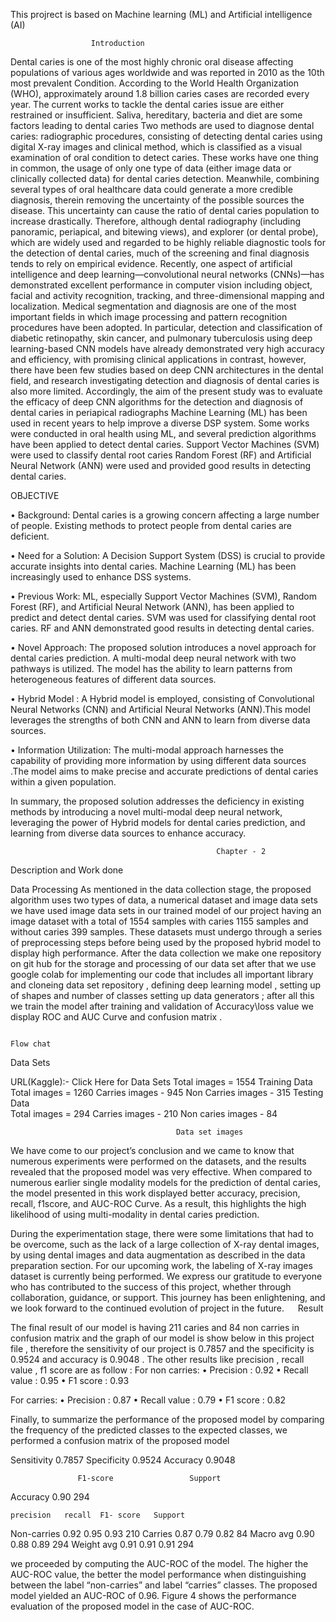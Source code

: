This projrect is based on Machine learning (ML) and Artificial intelligence (AI) 

                      Introduction 
 
Dental caries is one of the most highly chronic oral disease affecting populations of various ages worldwide and was reported in 2010 as the 10th most prevalent Condition. According to the World Health Organization (WHO), approximately around 1.8 billion caries cases are recorded every year.  The current works to tackle the dental caries issue are either restrained or insufficient. Saliva, hereditary, bacteria and diet are some factors leading to dental caries Two methods are used to diagnose dental caries: radiographic procedures, consisting of detecting dental caries using digital X-ray images and clinical method, which is classified as a visual examination of oral condition to detect caries. These works have one thing in common, the usage of only one type of data (either image data or clinically collected data) for dental caries  detection. 
Meanwhile, combining several types of oral healthcare data could generate a more credible diagnosis, therein removing the uncertainty of the possible sources the disease. This uncertainty can cause the ratio of dental caries population to increase drastically. Therefore, although dental radiography (including panoramic, periapical, and bitewing views), and explorer (or dental probe), which are widely used and regarded to be highly reliable diagnostic tools for the detection of dental caries, much of the screening and final diagnosis tends to rely on empirical evidence. 
Recently, one aspect of artificial intelligence and deep learning—convolutional neural networks (CNNs)—has demonstrated excellent performance in computer vision including object, facial and activity recognition, tracking, and three-dimensional mapping and localization. Medical segmentation and diagnosis are one of the most important fields in which image processing and pattern recognition procedures have been adopted. In particular, detection and classification of diabetic retinopathy, skin cancer, and pulmonary tuberculosis using deep learning-based CNN models have already demonstrated very high accuracy and efficiency, with promising clinical applications in contrast, however, there have been few studies based on deep CNN architectures in the dental field, and research investigating detection and diagnosis of dental caries is also more limited. Accordingly, the aim of the present study was to evaluate  the efficacy of deep CNN algorithms for the detection and diagnosis of dental caries in periapical radiographs Machine Learning (ML) has been used in recent years to help improve a diverse DSP system. Some works were conducted in oral health using ML, and several prediction algorithms have been applied to detect dental caries. Support Vector Machines (SVM) were used to classify dental root caries Random Forest (RF) and Artificial Neural Network (ANN) were used and provided good results in detecting dental caries. 



OBJECTIVE 

•	Background: Dental caries is a growing concern affecting a large number of people. Existing methods to protect people from dental caries are deficient.

•	Need for a Solution: A Decision Support System (DSS) is crucial to provide accurate insights into dental caries. Machine Learning (ML) has been increasingly used to enhance DSS systems.

•	Previous Work: ML, especially Support Vector Machines (SVM), Random Forest (RF), and Artificial Neural Network (ANN), has been applied to predict and detect dental caries. SVM was used for classifying dental root caries. RF and ANN demonstrated good results in detecting dental caries.

•	Novel Approach: The proposed solution introduces a novel approach for dental caries prediction. A multi-modal deep neural network with two pathways is utilized. The model has the ability to learn patterns from heterogeneous features of different data sources.

•	Hybrid Model : A Hybrid model is employed, consisting of Convolutional Neural Networks (CNN) and Artificial Neural Networks (ANN).This model leverages the strengths of both CNN and ANN to learn from diverse data sources.

•	Information Utilization:  The multi-modal approach harnesses the capability of providing more information by using different data sources .The model aims to make precise and accurate predictions of dental caries within a given population.


In summary, the proposed solution addresses the deficiency in existing methods by introducing a novel multi-modal deep neural network, leveraging the power of Hybrid models for dental caries prediction, and learning from diverse data sources to enhance accuracy.






 
                                                  Chapter - 2 
Description and Work done 
 
Data Processing 
As mentioned in the data collection stage, the proposed algorithm uses two types of data, a numerical dataset and image data sets we have used image data sets in our trained model of our project having an image dataset with a total of 1554 samples with caries 1155 samples and without caries 399 samples. These datasets must undergo through a series of preprocessing steps before being used by the proposed hybrid model to display high performance. After the data collection we make  one repository on git hub for the storage and processing  of our data set  after that we use google colab for implementing our code that includes all important library and   cloneing data set repository , defining deep learning model , setting up of shapes and number of classes  setting up data generators ; after all this  we train the model after training and validation of Accuracy\loss value we display  ROC and AUC Curve  and confusion matrix .

 
 
 

                                                                                    Flow chat 




Data Sets
 
URL(Kaggle):- Click Here for Data Sets 
Total images = 1554
Training Data 
Total images = 1260
Carries images - 945 
Non Carries images - 315 
Testing Data  
Total images = 294
Carries images - 210 
Non caries images - 84 
                                  
                                    


                                  




                                         Data set images 

 
 
 
                                               



We have come to our project’s conclusion and we came to know that numerous experiments were performed on the datasets, and the results revealed that the proposed model was very effective. When compared to numerous earlier single modality models for the prediction of dental caries, the model presented in this work displayed better accuracy, precision, recall, f1score, and AUC-ROC Curve. As a result, this highlights the high likelihood of using multi-modality in dental caries prediction. 
 
During the experimentation stage, there were some limitations that had to be overcome, such as the lack of a large collection of X-ray dental images, by using dental images and data augmentation as described in the data preparation section. For our upcoming work, the labeling of X-ray images dataset is currently being performed. We express our gratitude to everyone who has contributed to the success of this project, whether through collaboration, guidance, or support. This journey has been enlightening, and we look forward to the continued evolution of project  in the future.
 
                                          Result

The final result of our model is having 211 caries and 84 non carries in confusion matrix and  the graph of our model is show below in this project file , therefore the sensitivity of our project is 0.7857  and the specificity is 0.9524 and accuracy  is 0.9048  .
The other results like  precision , recall value , f1 score  are as follow :
For non carries:
•	Precision : 0.92
•	Recall value : 0.95 
•	F1 score : 0.93

For carries:
•	Precision : 0.87
•	Recall value : 0.79
•	F1 score : 0.82
 

 
 	  
 
 
 
 
Finally, to summarize the performance of the proposed model
 by comparing the frequency of the predicted classes to the
 expected classes, we performed a confusion matrix of the proposed model
 


Sensitivity	0.7857
Specificity	0.9524
Accuracy 	0.9048





	               F1-score	                Support
Accuracy	                  0.90	                    294




 
	precision	recall	F1- score	Support
Non-carries	0.92	0.95	0.93	210
Carries 	0.87	0.79	0.82	84
Macro avg	0.90	0.88	0.89	294
Weight avg	0.91	0.91	0.91	294
 






we proceeded by computing the AUC-ROC of the model.
 The higher the AUC-ROC value, the better the model
 performance when distinguishing between the label
 “non-carries” and label “carries” classes. The proposed
 model yielded an AUC-ROC of 0.96. Figure 4 shows the performance evaluation of the proposed model in the case 
of AUC-ROC.
